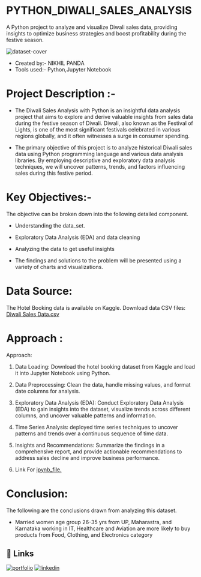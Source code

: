 # PYTHON_DIWALI_SALES_ANALYSIS
A Python project to analyze and visualize Diwali sales data, providing insights to optimize business strategies and boost profitability during the festive season.

![dataset-cover](https://github.com/NikhilPanda01/Diwali_Sales_Analysis_Using_Python/assets/114555468/c1b99b8a-e777-491e-9d04-96b18febae64)

- Created by:- NIKHIL PANDA
- Tools used:- Python,Jupyter Notebook

# Project Description :-

* The Diwali Sales Analysis with Python is an insightful data analysis project that aims to explore and derive valuable insights from sales data during the festive season of Diwali. Diwali, also known as the Festival of Lights, is one of the most significant festivals celebrated in various regions globally, and it often witnesses a surge in consumer spending.

 * The primary objective of this project is to analyze historical Diwali sales data using Python programming language and various data analysis libraries. By employing descriptive and exploratory data analysis techniques, we will uncover patterns, trends, and factors influencing sales during this festive period.

 # Key Objectives:-

The objective can be broken down into the following detailed component.

- Understanding the data_set.

- Exploratory Data Analysis (EDA) and data cleaning

- Analyzing the data to get useful insights

- The findings and solutions to the problem will be presented using a variety of charts and visualizations.



# Data Source:
The Hotel Booking data is available on Kaggle.
Download data CSV files: [Diwali Sales Data.csv](https://www.kaggle.com/datasets/prajwal6362venom/diwali-sales)

# Approach :

Approach:

1. Data Loading: Download the hotel booking dataset from Kaggle and load it into Jupyter Notebook using Python.
   
2. Data Preprocessing: Clean the data, handle missing values, and format date columns for analysis.

3. Exploratory Data Analysis (EDA): Conduct Exploratory Data Analysis (EDA) to gain insights into the dataset, visualize trends across different columns, and uncover valuable patterns and information.

4. Time Series Analysis: deployed time series techniques to uncover patterns and trends over a continuous sequence of time data.

5. Insights and Recommendations: Summarize the findings in a comprehensive report, and provide actionable recommendations to address sales decline and improve business performance.
6. Link For [ipynb_file.]()
# Conclusion:
The following are the conclusions drawn from analyzing this dataset.

- Married women age group 26-35 yrs from UP, Maharastra, and Karnataka working in IT, Healthcare and Aviation are more likely to buy products from Food, Clothing, and Electronics category


## 🔗 Links
[![portfolio](https://img.shields.io/badge/my_portfolio-000?style=for-the-badge&logo=ko-fi&logoColor=white)](https://nikhilpanda01.github.io/My_portfolio.io/)
[![linkedin](https://img.shields.io/badge/linkedin-0A66C2?style=for-the-badge&logo=linkedin&logoColor=white)](https://www.linkedin.com/in/nikhil-panda-b78255170/)


